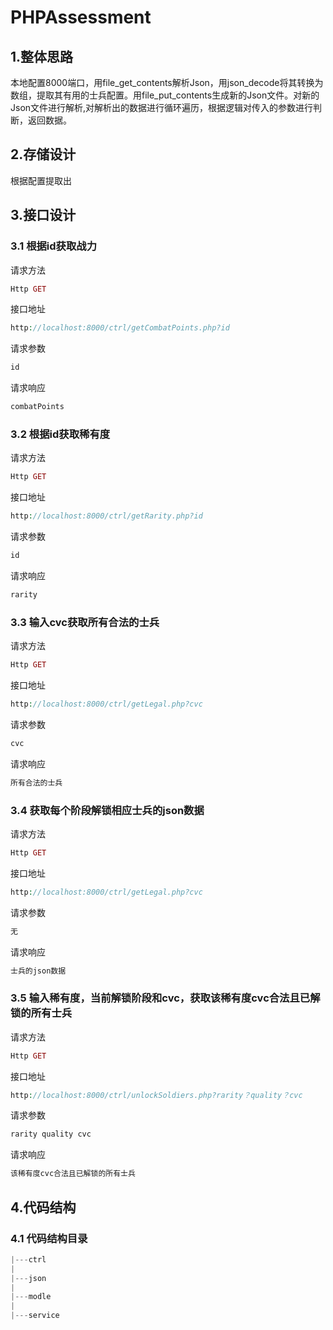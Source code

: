 # PHPAssessment
## 1.整体思路
本地配置8000端口，用file_get_contents解析Json，用json_decode将其转换为数组，提取其有用的士兵配置。用file_put_contents生成新的Json文件。对新的Json文件进行解析,对解析出的数据进行循环遍历，根据逻辑对传入的参数进行判断，返回数据。
## 2.存储设计
根据配置提取出
## 3.接口设计
### 3.1 根据id获取战力
请求方法 
```php
Http GET
```
接口地址
```php
http://localhost:8000/ctrl/getCombatPoints.php?id
```
请求参数
```php
id
```
请求响应
```php
combatPoints
```
### 3.2 根据id获取稀有度
请求方法 
```php
Http GET
```
接口地址
```php
http://localhost:8000/ctrl/getRarity.php?id
```
请求参数
```php
id
```
请求响应
```php
rarity
```
### 3.3 输入cvc获取所有合法的士兵 
请求方法 
```php
Http GET
```
接口地址
```php
http://localhost:8000/ctrl/getLegal.php?cvc
```
请求参数
```php
cvc
```
请求响应
```php
所有合法的士兵 
```
### 3.4 获取每个阶段解锁相应士兵的json数据 
请求方法 
```php
Http GET
```
接口地址
```php
http://localhost:8000/ctrl/getLegal.php?cvc
```
请求参数
```php
无
```
请求响应
```php
士兵的json数据
```
### 3.5 输入稀有度，当前解锁阶段和cvc，获取该稀有度cvc合法且已解锁的所有士兵  
请求方法 
```php
Http GET
```
接口地址
```php
http://localhost:8000/ctrl/unlockSoldiers.php?rarity？quality？cvc
```
请求参数
```php
rarity quality cvc
```
请求响应
```php
该稀有度cvc合法且已解锁的所有士兵 
```
## 4.代码结构
### 4.1 代码结构目录
```php
|---ctrl
|
|---json
|
|---modle
|
|---service
```
